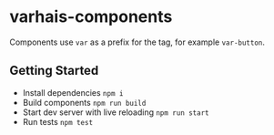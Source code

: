 # varhais-components
Components use `var` as a prefix for the tag, for example `var-button`.

## Getting Started
- Install dependencies `npm i`
- Build components `npm run build`
- Start dev server with live reloading `npm run start`
- Run tests `npm test`